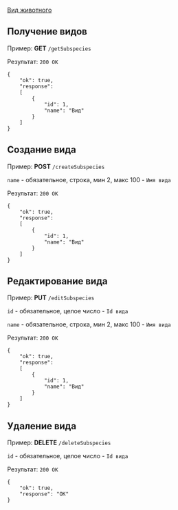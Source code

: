 [Вид животного](index.md)
## Получение видов

Пример:
**GET** `/getSubspecies`

Результат: `200 OK` 
~~~
{
    "ok": true,
    "response":
    [
        {
            "id": 1,
            "name": "Вид"
        }
    ]
}
~~~

## Создание вида

Пример:
**POST** `/createSubspecies`

`name` - обязательное, строка, мин 2, макс 100 - `Имя вида`

Результат: `200 OK`
~~~
{
    "ok": true,
    "response":
    [
        {
            "id": 1,
            "name": "Вид"
        }
    ]
}
~~~

## Редактирование вида

Пример:
**PUT** `/editSubspecies`

`id` - обязательное, целое число - `Id вида`

`name` - обязательное, строка, мин 2, макс 100 - `Имя вида`

Результат: `200 OK`
~~~
{
    "ok": true,
    "response":
    [
        {
            "id": 1,
            "name": "Вид"
        }
    ]
}
~~~

## Удаление вида

Пример:
**DELETE** `/deleteSubspecies`

`id` - обязательное, целое число - `Id вида`

Результат: `200 OK`
~~~
{
    "ok": true,
    "response": "OK"
}
~~~